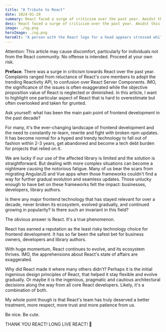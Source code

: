 ```yaml
---
title: "A Tribute to React"
date: 2024-01-29
summary: React faced a surge of criticism over the past year. Amidst this, people often exaggerated issues and ignored or diminished the objective true value of React. In the article, I'm highlighting an aspect of React that has been either overlooked or taken for granted, yet greatly contributed to its success.
desc: React faced a surge of criticism over the past year. Amidst this, people often exaggerated issues and ignored or diminished the objective true value of React. In the article, I'm highlighting an aspect of React that has been either overlooked or taken for granted, yet greatly contributed to its success.
image: ./og.png
heroImage: ./og.png
heroAlt: "A person with the React logo for a head appears stressed while being surrounded by several hands pointing at them, each with speech bubbles voicing common criticisms of React, such as 'useEffect? Ugh...', 'No Signals!', 'Slow!', 'Hard to learn!', 'Not a Framework!', 'No web components support!', 'WTF Server-First?', and 'WTF RSC?'."
---
```


<div class="bg-amber-500 text-gray-900 p-4 rounded-lg shadow-md" role="alert">
  <p class="font-semibold">Attention: This article may cause discomfort, particularly for individuals not from the React community. No offense is intended. Proceed at your own risk.</p>
</div>

**Preface**. There was a surge in criticism towards React over the past year. Complaints ranged from reluctance of React's core members to adopt the trending Reactivity API, to confusion over React Server Components. IMO, the significance of the issues is often exaggerated while the objective proposition value of React is neglected or diminished. In this article, I want to highlight one particular aspect of React that is hard to overestimate but often overlooked and taken for grunted.

Ask yourself: what has been the main pain point of frontend development in the past decade?

For many, it's the ever-changing landscape of frontend development and the need to constantly re-learn, rewrite and fight with broken npm updates. It has become normal for a hyped and trendy technology to fall out of fashion within 2-3 years, get abandoned and become a tech debt burden for projects that relied on it.

We are lucky if our use of the affected library is limited and the solution is straightforward. But dealing with more complex situations can become a nightmare causing the notorious fatigue. Many of us bear the scars from migrating AngularJS and Vue apps when those frameworks couldn't find a way for further gradual evolution and seamless updates. Those unlucky enough to have bet on these frameworks felt the impact: businesses, developers, library authors.

Is there any major frontend technology that has stayed relevant for over a decade, never broken its ecosystem, evolved gradually, and continued growing in popularity? Is there such an invariant in this field?

The obvious answer is React. It's a true phenomenon.

React has earned a reputation as the least risky technology choice for frontend development. It has so far been the safest bet for business owners, developers and library authors.

With huge momentum, React continues to evolve, and its ecosystem thrives. IMO, the apprehensions about React's state of affairs are exaggerated.

Why did React made it where many others didn't? Perhaps it is the initial ingenious design principles of React, that helped it stay flexible and evolve gradually. Or maybe it is the ingenious, pragmatic and cautious architectural decisions along the way from all core React developers. Likely, it's a combination of both.

My whole point though is that React's team has truly deserved a better treatment, more respect, more trust and more patience from us.

Be nice. Be cute.

THANK YOU REACT! LONG LIVE REACT! 🤘
